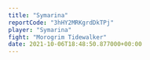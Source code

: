 ```yaml
---
title: "Symarina"
reportCode: "3hHY2MRKgrdDkTPj"
player: "Symarina"
fight: "Morogrim Tidewalker"
date: 2021-10-06T18:48:50.877000+00:00
---
```

